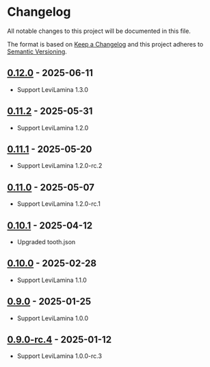 # Changelog

All notable changes to this project will be documented in this file.

The format is based on [Keep a Changelog](https://keepachangelog.com/)
and this project adheres to [Semantic Versioning](https://semver.org/).

## [0.12.0] - 2025-06-11

- Support LeviLamina 1.3.0

## [0.11.2] - 2025-05-31

- Support LeviLamina 1.2.0

## [0.11.1] - 2025-05-20

- Support LeviLamina 1.2.0-rc.2

## [0.11.0] - 2025-05-07

- Support LeviLamina 1.2.0-rc.1

## [0.10.1] - 2025-04-12

- Upgraded tooth.json

## [0.10.0] - 2025-02-28

- Support LeviLamina 1.1.0

## [0.9.0] - 2025-01-25

- Support LeviLamina 1.0.0

## [0.9.0-rc.4] - 2025-01-12

- Support LeviLamina 1.0.0-rc.3

[0.12.0]: https://github.com/LiteLDev/LegacyParticleAPI/compare/v0.11.2...v0.12.0
[0.11.2]: https://github.com/LiteLDev/LegacyParticleAPI/compare/v0.11.1...v0.11.2
[0.11.1]: https://github.com/LiteLDev/LegacyParticleAPI/compare/v0.11.0...v0.11.1
[0.11.0]: https://github.com/LiteLDev/LegacyParticleAPI/compare/v0.10.1...v0.11.0
[0.10.1]: https://github.com/LiteLDev/LegacyParticleAPI/compare/v0.10.0...v0.10.1
[0.10.0]: https://github.com/LiteLDev/LegacyParticleAPI/compare/v0.9.0...v0.10.0
[0.9.0]: https://github.com/LiteLDev/LegacyParticleAPI/compare/v0.9.0-rc.4...v0.9.0
[0.9.0-rc.4]: https://github.com/LiteLDev/LegacyParticleAPI/releases/tag/v0.9.0-rc.4

